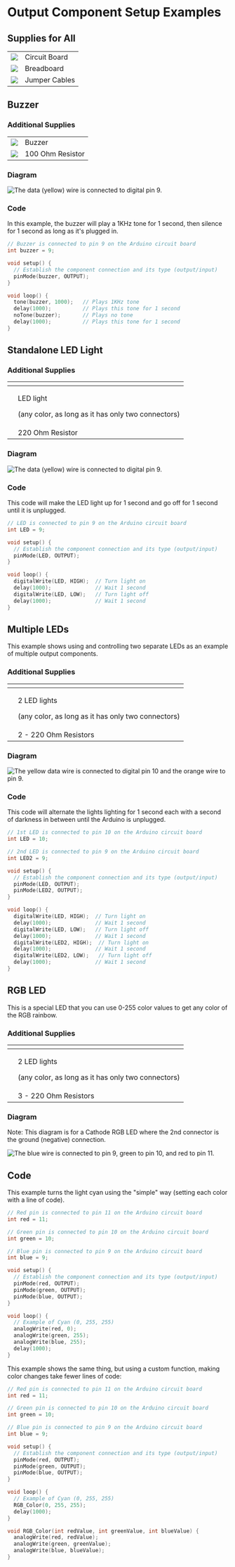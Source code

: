 # Output Component Setup Examples

## Supplies for All

|  |  |
| :--- | :--- |
| ![](../../.gitbook/assets/image%20%28288%29.png)  | Circuit Board |
| ![](../../.gitbook/assets/image%20%28300%29.png)  | Breadboard |
| ![](../../.gitbook/assets/image%20%28301%29.png)  | Jumper Cables |

## Buzzer

### Additional Supplies

|  |  |
| :--- | :--- |
| ![](../../.gitbook/assets/image%20%28295%29.png)  | Buzzer |
| ![](../../.gitbook/assets/image%20%28284%29.png)  | 100 Ohm Resistor |

### Diagram

![The data \(yellow\) wire is connected to digital pin 9.](../../.gitbook/assets/image%20%28302%29.png)

### Code

In this example, the buzzer will play a 1KHz tone for 1 second, then silence for 1 second as long as it's plugged in.

```cpp
// Buzzer is connected to pin 9 on the Arduino circuit board
int buzzer = 9;

void setup() {
  // Establish the component connection and its type (output/input)
  pinMode(buzzer, OUTPUT);
}

void loop() {
  tone(buzzer, 1000);   // Plays 1KHz tone
  delay(1000);          // Plays this tone for 1 second
  noTone(buzzer);       // Plays no tone
  delay(1000);          // Plays this tone for 1 second
}
```

## Standalone LED Light

### Additional Supplies

<table>
  <thead>
    <tr>
      <th style="text-align:left"></th>
      <th style="text-align:left"></th>
    </tr>
  </thead>
  <tbody>
    <tr>
      <td style="text-align:left">
        <img src="../../.gitbook/assets/image (286).png" alt/>
      </td>
      <td style="text-align:left">
        <p>LED light</p>
        <p>(any color, as long as it has only two connectors)</p>
      </td>
    </tr>
    <tr>
      <td style="text-align:left">
        <img src="../../.gitbook/assets/image (291).png" alt/>
      </td>
      <td style="text-align:left">220 Ohm Resistor</td>
    </tr>
  </tbody>
</table>

### Diagram

![The data \(yellow\) wire is connected to digital pin 9.](../../.gitbook/assets/image%20%28289%29.png)

### Code

This code will make the LED light up for 1 second and go off for 1 second until it is unplugged.

```cpp
// LED is connected to pin 9 on the Arduino circuit board
int LED = 9;

void setup() {
  // Establish the component connection and its type (output/input)
  pinMode(LED, OUTPUT);
}

void loop() {
  digitalWrite(LED, HIGH);  // Turn light on
  delay(1000);              // Wait 1 second
  digitalWrite(LED, LOW);   // Turn light off
  delay(1000);              // Wait 1 second
}
```

## Multiple LEDs

This example shows using and controlling two separate LEDs as an example of multiple output components.

### Additional Supplies

<table>
  <thead>
    <tr>
      <th style="text-align:left"></th>
      <th style="text-align:left"></th>
    </tr>
  </thead>
  <tbody>
    <tr>
      <td style="text-align:left">
        <img src="../../.gitbook/assets/image (286).png" alt/>
      </td>
      <td style="text-align:left">
        <p>2 LED lights</p>
        <p>(any color, as long as it has only two connectors)</p>
      </td>
    </tr>
    <tr>
      <td style="text-align:left">
        <img src="../../.gitbook/assets/image (291).png" alt/>
      </td>
      <td style="text-align:left">2 - 220 Ohm Resistors</td>
    </tr>
  </tbody>
</table>

### Diagram

![The yellow data wire is connected to digital pin 10 and the orange wire to pin 9.](../../.gitbook/assets/image%20%28281%29.png)

### Code

This code will alternate the lights lighting for 1 second each with a second of darkness in between until the Arduino is unplugged.

```cpp
// 1st LED is connected to pin 10 on the Arduino circuit board
int LED = 10;

// 2nd LED is connected to pin 9 on the Arduino circuit board
int LED2 = 9;

void setup() {
  // Establish the component connection and its type (output/input)
  pinMode(LED, OUTPUT);
  pinMode(LED2, OUTPUT);
}

void loop() {
  digitalWrite(LED, HIGH);  // Turn light on
  delay(1000);              // Wait 1 second
  digitalWrite(LED, LOW);   // Turn light off
  delay(1000);              // Wait 1 second
  digitalWrite(LED2, HIGH);  // Turn light on
  delay(1000);              // Wait 1 second
  digitalWrite(LED2, LOW);   // Turn light off
  delay(1000);              // Wait 1 second
}
```

## RGB LED

This is a special LED that you can use 0-255 color values to get any color of the RGB rainbow.

### Additional Supplies

<table>
  <thead>
    <tr>
      <th style="text-align:left"></th>
      <th style="text-align:left"></th>
    </tr>
  </thead>
  <tbody>
    <tr>
      <td style="text-align:left">
        <img src="../../.gitbook/assets/image (280).png" alt/>
      </td>
      <td style="text-align:left">
        <p>2 LED lights</p>
        <p>(any color, as long as it has only two connectors)</p>
      </td>
    </tr>
    <tr>
      <td style="text-align:left">
        <img src="../../.gitbook/assets/image (291).png" alt/>
      </td>
      <td style="text-align:left">3 - 220 Ohm Resistors</td>
    </tr>
  </tbody>
</table>

### Diagram

Note: This diagram is for a Cathode RGB LED where the 2nd connector is the ground \(negative\) connection.

![The blue wire is connected to pin 9, green to pin 10, and red to pin 11.](../../.gitbook/assets/image%20%28298%29.png)

## Code

This example turns the light cyan using the "simple" way \(setting each color with a line of code\).

```cpp
// Red pin is connected to pin 11 on the Arduino circuit board
int red = 11;

// Green pin is connected to pin 10 on the Arduino circuit board
int green = 10;

// Blue pin is connected to pin 9 on the Arduino circuit board
int blue = 9;

void setup() {
  // Establish the component connection and its type (output/input)
  pinMode(red, OUTPUT);
  pinMode(green, OUTPUT);
  pinMode(blue, OUTPUT);
}

void loop() {
  // Example of Cyan (0, 255, 255)
  analogWrite(red, 0);
  analogWrite(green, 255);
  analogWrite(blue, 255);
  delay(1000);
} 
```

This example shows the same thing, but using a custom function, making color changes take fewer lines of code:

```cpp
// Red pin is connected to pin 11 on the Arduino circuit board
int red = 11;

// Green pin is connected to pin 10 on the Arduino circuit board
int green = 10;

// Blue pin is connected to pin 9 on the Arduino circuit board
int blue = 9;

void setup() {
  // Establish the component connection and its type (output/input)
  pinMode(red, OUTPUT);
  pinMode(green, OUTPUT);
  pinMode(blue, OUTPUT);
}

void loop() {
  // Example of Cyan (0, 255, 255)
  RGB_Color(0, 255, 255);
  delay(1000);
} 

void RGB_Color(int redValue, int greenValue, int blueValue) {
  analogWrite(red, redValue);
  analogWrite(green, greenValue);
  analogWrite(blue, blueValue);
}
```

